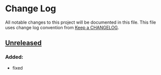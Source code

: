 # Change Log
All notable changes to this project will be documented in this file.
This file uses change log convention from [Keep a CHANGELOG](http://keepachangelog.com).

## [Unreleased][unreleased]

### Added:
- fixed

[Unreleased]: https://github.com/dgnest/cookiecutter-ansible-role/compare/0.1.8...HEAD
[0.1.8]: https://github.com/dgnest/cookiecutter-ansible-role/compare/0.1.7...0.1.8
[0.1.7]: https://github.com/dgnest/cookiecutter-ansible-role/compare/0.1.6...0.1.7
[0.1.6]: https://github.com/dgnest/cookiecutter-ansible-role/compare/0.1.5...0.1.6
[0.1.5]: https://github.com/dgnest/cookiecutter-ansible-role/compare/0.1.4...0.1.5
[0.1.4]: https://github.com/dgnest/cookiecutter-ansible-role/compare/0.1.3...0.1.4
[0.1.3]: https://github.com/dgnest/cookiecutter-ansible-role/compare/0.1.2...0.1.3
[0.1.2]: https://github.com/dgnest/cookiecutter-ansible-role/compare/0.1.1...0.1.2
[0.1.1]: https://github.com/dgnest/cookiecutter-ansible-role/compare/0.1.0...0.1.1
[0.1.0]: https://github.com/dgnest/cookiecutter-ansible-role/compare/0.0.10...0.1.0
[0.0.10]: https://github.com/dgnest/cookiecutter-ansible-role/compare/0.0.9...0.0.10
[0.0.9]: https://github.com/dgnest/cookiecutter-ansible-role/compare/0.0.8...0.0.9
[0.0.8]: https://github.com/dgnest/cookiecutter-ansible-role/compare/0.0.7...0.0.8
[0.0.7]: https://github.com/dgnest/cookiecutter-ansible-role/compare/0.0.6...0.0.7
[0.0.6]: https://github.com/dgnest/cookiecutter-ansible-role/compare/0.0.5...0.0.6
[0.0.5]: https://github.com/dgnest/cookiecutter-ansible-role/compare/0.0.4...0.0.5
[0.0.4]: https://github.com/dgnest/cookiecutter-ansible-role/compare/0.0.3...0.0.4
[0.0.3]: https://github.com/dgnest/cookiecutter-ansible-role/compare/0.0.2...0.0.3
[0.0.2]: https://github.com/dgnest/cookiecutter-ansible-role/compare/0.0.1...0.0.2
[0.0.1]: https://github.com/dgnest/cookiecutter-ansible-role/compare/0.0.0...0.0.1

[CHANGELOG.md]: CHANGELOG.md
[CONTRIBUTING.md]: CONTRIBUTING.md
[LICENCE.md]: LICENCE.md
[README.md]: README.md
